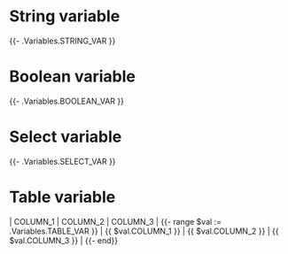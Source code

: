 # String variable

{{- .Variables.STRING_VAR }}

# Boolean variable

{{- .Variables.BOOLEAN_VAR }}

# Select variable

{{- .Variables.SELECT_VAR }}

# Table variable

| COLUMN_1 | COLUMN_2 | COLUMN_3 |
{{- range $val := .Variables.TABLE_VAR }}
| {{ $val.COLUMN_1 }} | {{ $val.COLUMN_2 }} | {{ $val.COLUMN_3 }} |
{{- end}}
